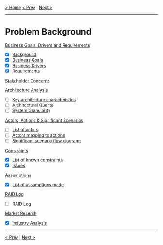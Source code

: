 [> Home](../README.md)
[< Prev](../Glossary.md)  |  [Next >](1.1.BusinessGoalsDriversAndRequirements.md)

---

# Problem Background

[Business Goals, Drivers and Requirements](1.1.BusinessGoalsDriversAndRequirements.md)

* [x]  [Background](1.1.BusinessGoalsDriversAndRequirements.md#background)
* [x]  [Business Goals](1.1.BusinessGoalsDriversAndRequirements.md#business-goals)
* [x]  [Business Drivers](1.1.BusinessGoalsDriversAndRequirements.md#business-drivers)
* [x]  [Requirements](1.1.BusinessGoalsDriversAndRequirements.md#requirements-and-engagement-model)

[Stakeholder Concerns](1.2.StakeholderConcerns.md)

[Architecture Analysis](1.3.ArchitectureAnalysis.md)

* [ ]  [Key architecture characteristics](1.3.ArchitectureAnalysis.md#key-architecture-characteristics)
* [ ]  [Architectural Quanta](1.3.ArchitectureAnalysis.md#architectural-quanta)
* [ ]  [System Granularity](1.3.ArchitectureAnalysis.md#system-granularity)

[Actors, Actions &amp; Significant Scenarios](1.4.ActorsActionsAndSignificantScenarios.md)

* [ ]  [List of actors](1.4.ActorsActionsAndSignificantScenarios.md#actors-actions--significant-scenarios)
* [ ]  [Actors mapping to actions](1.4.ActorsActionsAndSignificantScenarios.md#actors--actions)
* [ ]  [Significant scenario flow diagrams](1.4.ActorsActionsAndSignificantScenarios.md#architecturally-significant-scenarios)

[Constraints](1.5.Constraints.md)

* [X]  [List of known constraints](1.5.Constraints.md#constraints)
* [X]  [Issues](1.5.Constraints.md#issues)

[Assumptions](1.6.Assumptions.md)

* [X]  [List of assumptions made](1.6.Assumptions.md#assumptions)

[RAID Log](1.7.RAID.md)

* [ ]  [RAID Log](1.7.RAID.md#raid-log)

[Market Reserch](1.8.MarketReserch.md)
* [X]  [Industry Analysis](1.8.MarketReserch.md#industry-analysis)

---

[< Prev](../Glossary.md)  |  [Next >](1.1.BusinessGoalsDriversAndRequirements.md)
